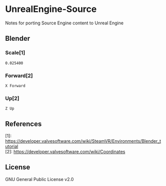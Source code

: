 # UnrealEngine-Source
Notes for porting Source Engine content to Unreal Engine

## Blender
### Scale[1]
`0.025400`

### Forward[2]
`X Forward`

### Up[2]
`Z Up`

## References
\[1]: https://developer.valvesoftware.com/wiki/SteamVR/Environments/Blender_tutorial  
\[2]: https://developer.valvesoftware.com/wiki/Coordinates

## License
GNU General Public License v2.0

